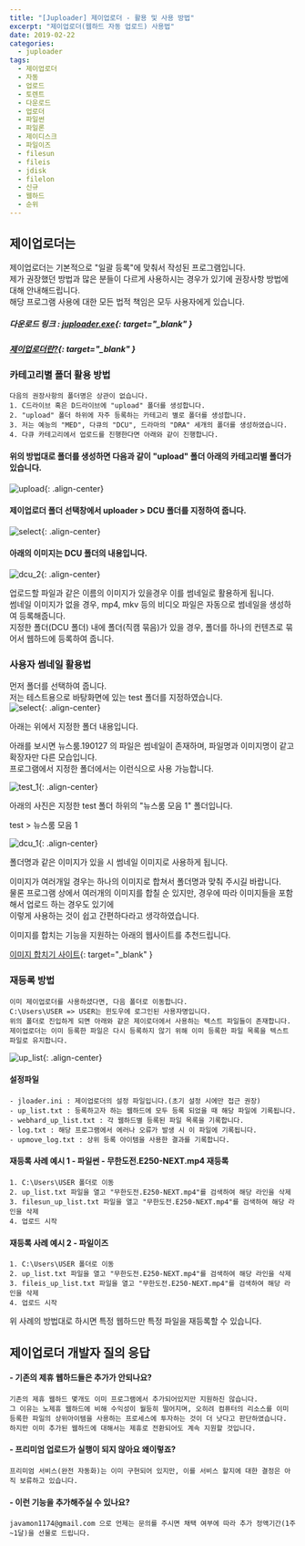 ```yaml
---
title: "[Juploader] 제이업로더 - 활용 및 사용 방법"
excerpt: "제이업로더(웹하드 자동 업로드) 사용법"
date: 2019-02-22
categories:
  - juploader
tags:
  - 제이업로더
  - 자동
  - 업로드
  - 토렌트
  - 다운로드
  - 업로더
  - 파일썬
  - 파일론
  - 제이디스크
  - 파일이즈
  - filesun
  - fileis
  - jdisk
  - filelon
  - 신규
  - 웹하드
  - 순위
---
```


## 제이업로더는
제이업로더는 기본적으로 "일괄 등록"에 맞춰서 작성된 프로그램입니다.<br/>
제가 권장했던 방법과 많은 분들이 다르게 사용하시는 경우가 있기에 권장사항 방법에 대해 안내해드립니다.<br/>
해당 프로그램 사용에 대한 모든 법적 책임은 모두 사용자에게 있습니다.<br/>


##### 다운로드 링크 : [juploader.exe](http://34.73.229.249/download/jloader){: target="_blank" }

##### [제이업로더란?](https://javamon1174.github.io/juploader/juploader/){: target="_blank" }


### 카테고리별 폴더 활용 방법
    다음의 권장사항의 폴더명은 상관이 없습니다.
    1. C드라이브 혹은 D드라이브에 "upload" 폴더를 생성합니다.
    2. "upload" 폴더 하위에 자주 등록하는 카테고리 별로 폴더를 생성합니다.
    3. 저는 예능의 "MED", 다큐의 "DCU", 드라마의 "DRA" 세개의 폴더를 생성하였습니다.
    4. 다큐 카테고리에서 업로드를 진행한다면 아래와 같이 진행합니다.

#### 위의 방법대로 폴더를 생성하면 다음과 같이 "upload" 폴더 아래의 카테고리별 폴더가 있습니다.
![upload](/images/jloader/upload.png){: .align-center}


#### 제이업로더 폴더 선택창에서 uploader > DCU 폴더를 지정하여 줍니다.
![select](/images/jloader/select.png){: .align-center}


#### 아래의 이미지는 DCU 폴더의 내용입니다.

![dcu_2](/images/jloader/dcu_2.png){: .align-center}

업로드할 파일과 같은 이름의 이미지가 있을경우 이를 썸네일로 활용하게 됩니다.<br/>
썸네일 이미지가 없을 경우, mp4, mkv 등의 비디오 파일은 자동으로 썸네일을 생성하여 등록해줍니다.<br/>
지정한 폴더(DCU 폴더) 내에 폴더(직캠 묶음)가 있을 경우, 폴더를 하나의 컨텐츠로 묶어서 웹하드에 등록하여 줍니다.<br/>


### 사용자 썸네일 활용법
먼저 폴더를 선택하여 줍니다.<br/>
저는 테스트용으로 바탕화면에 있는 test 폴더를 지정하였습니다.<br/>
![select](/images/jloader/select_2.png){: .align-center}

아래는 위에서 지정한 폴더 내용입니다.<br/>

아래를 보시면 뉴스룸.190127 의 파일은 썸네일이 존재하며, 파일명과 이미지명이 같고 확장자만 다른 모습입니다.<br/>
프로그램에서 지정한 폴더에서는 이런식으로 사용 가능합니다.<br/>

![test_1](/images/jloader/test_1.png){: .align-center}


아래의 사진은 지정한 test 폴더 하위의 "뉴스룸 모음 1" 폴더입니다.<br/>

test > 뉴스룸 모음 1

![dcu_1](/images/jloader/dcu_1.png){: .align-center}

폴더명과 같은 이미지가 있을 시 썸네일 이미지로 사용하게 됩니다.<br/>


이미지가 여러개일 경우는 하나의 이미지로 합쳐서 폴더명과 맞춰 주시길 바랍니다.<br/>
물론 프로그램 상에서 여러개의 이미지를 합칠 순 있지만, 경우에 따라 이미지들을 포함해서 업로드 하는 경우도 있기에<br/>
이렇게 사용하는 것이 쉽고 간편하다라고 생각하였습니다.<br/>

이미지를 합치는 기능을 지원하는 아래의 웹사이트를 추천드립니다.<br/>

[이미지 합치기 사이트](https://e.jjalbox.com/?act=image_append){: target="_blank" }


### 재등록 방법
    이미 제이업로더를 사용하셨다면, 다음 폴더로 이동합니다.
    C:\Users\USER => USER는 윈도우에 로그인된 사용자명입니다.
    위의 폴더로 진입하게 되면 아래와 같은 제이로더에서 사용하는 텍스트 파일들이 존재합니다.
    제이업로더는 이미 등록한 파일은 다시 등록하지 않기 위해 이미 등록한 파일 목록을 텍스트 파일로 유지합니다.
    
![up_list](/images/jloader/up_list.png){: .align-center}

#### 설정파일
    - jloader.ini : 제이업로더의 설정 파일입니다.(초기 설정 시에만 접근 권장)
    - up_list.txt : 등록하고자 하는 웹하드에 모두 등록 되었을 때 해당 파일에 기록됩니다.
    - webhard_up_list.txt : 각 웹하드별 등록된 파일 목록을 기록합니다.
    - log.txt : 해당 프로그램에서 에러나 오류가 발생 시 이 파일에 기록됩니다.
    - upmove_log.txt : 상위 등록 아이템을 사용한 결과를 기록합니다.
    
#### 재등록 사례 예시 1 - 파일썬 - 무한도전.E250-NEXT.mp4 재등록
    1. C:\Users\USER 폴더로 이동
    2. up_list.txt 파일을 열고 "무한도전.E250-NEXT.mp4"를 검색하여 해당 라인을 삭제
    3. filesun_up_list.txt 파일을 열고 "무한도전.E250-NEXT.mp4"를 검색하여 해당 라인을 삭제
    4. 업로드 시작

#### 재등록 사례 예시 2 - 파일이즈
    1. C:\Users\USER 폴더로 이동
    2. up_list.txt 파일을 열고 "무한도전.E250-NEXT.mp4"를 검색하여 해당 라인을 삭제
    3. fileis_up_list.txt 파일을 열고 "무한도전.E250-NEXT.mp4"를 검색하여 해당 라인을 삭제
    4. 업로드 시작
    
위 사례의 방법대로 하시면 특정 웹하드만 특정 파일을 재등록할 수 있습니다.<br/>

    
## 제이업로더 개발자 질의 응답

#### - 기존의 제휴 웹하드들은 추가가 안되나요?
    기존의 제휴 웹하드 몇개도 이미 프로그램에서 추가되어있지만 지원하진 않습니다.
    그 이유는 노제휴 웹하드에 비해 수익성이 월등히 떨어지며, 오히려 컴퓨터의 리소스를 이미 등록한 파일의 상위아이템을 사용하는 프로세스에 투자하는 것이 더 낫다고 판단하였습니다.
    하지만 이미 추가된 웹하드에 대해서는 제휴로 전환되어도 계속 지원할 것입니다.


#### - 프리미엄 업로드가 실행이 되지 않아요 왜이렇죠?
    프리미엄 서비스(완전 자동화)는 이미 구현되어 있지만, 이를 서비스 할지에 대한 결정은 아직 보류하고 있습니다.
    

#### - 이런 기능을 추가해주실 수 있나요?
    javamon1174@gmail.com 으로 언제는 문의를 주시면 채택 여부에 따라 추가 정액기간(1주~1달)을 선물로 드립니다.





    
